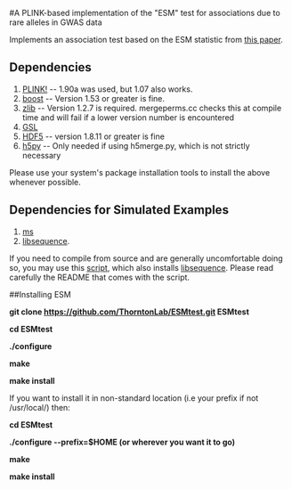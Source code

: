 #A PLINK-based implementation of the "ESM" test for associations due to rare alleles in GWAS data

Implements an association test based on the ESM statistic from [this paper](http://www.plosgenetics.org/article/info%3Adoi%2F10.1371%2Fjournal.pgen.1003258).

## Dependencies

1.  [PLINK!](https://www.cog-genomics.org/plink2) -- 1.90a was used, but 1.07 also works.
2.  [boost](http://www.boost.org) --  Version 1.53 or greater is fine.
3.  [zlib](http://zlib.net) -- Version 1.2.7 is required.  mergeperms.cc checks this at compile time and will fail if a lower version number is encountered
4.  [GSL](http://gnu.org/software/gsl)
5.  [HDF5](https://www.hdfgroup.org/HDF5/release/obtain5.html) -- version 1.8.11 or greater is fine
6.  [h5py](http://www.h5py.org/) -- Only needed if using h5merge.py, which is not strictly necessary

Please use your system's package installation tools to install the above whenever possible.

## Dependencies for Simulated Examples

1. [ms](http://home.uchicago.edu/rhudson1/source/mksamples.html)
2. [libsequence](https://github.com/molpopgen/libsequence).

If you need to compile from source and are generally uncomfortable doing so, you may use this [script](https://github.com/molpopgen/install_libseq), which also installs [libsequence](https://github.com/molpopgen/libsequence).  Please read carefully the README that comes with the script.

##Installing ESM


**git clone https://github.com/ThorntonLab/ESMtest.git ESMtest**

**cd ESMtest**

**./configure**

**make**

**make install**

If you want to install it in non-standard location (i.e your prefix if not /usr/local/) then:

**cd ESMtest**

**./configure --prefix=$HOME (or wherever you want it to go)**

**make**

**make install**
